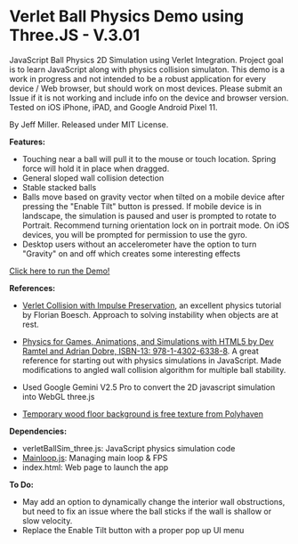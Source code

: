 # Verlet Ball Physics Demo using Three.JS - V.3.01

JavaScript Ball Physics 2D Simulation using Verlet Integration. Project goal is to learn JavaScript along with physics collision simulaton. This demo is a work in progress and not intended to be a robust application for every device / Web browser, but should work on most devices. Please submit an Issue if it is not working and include info on the device and browser version. Tested on iOS iPhone, iPAD, and Google Android Pixel 11.

By Jeff Miller. Released under MIT License. 

**Features:**
- Touching near a ball will pull it to the mouse or touch location. Spring force will hold it in place when dragged.
- General sloped wall collision detection
- Stable stacked balls
- Balls move based on gravity vector when tilted on a mobile device after pressing the "Enable Tilt" button is pressed. If mobile device is in landscape, the simulation is paused and user is prompted to rotate to Portrait. Recommend turning orientation lock on in portrait mode. On iOS devices, you will be prompted for permission to use the gyro. 
- Desktop users without an accelerometer have the option to turn "Gravity" on and off which creates some interesting effects
  
[Click here to run the Demo!](https://jmogl.github.io/VerletPhysicsDemo_3JS/)	

**References:**
- [Verlet Collision with Impulse Preservation](https://web.archive.org/web/20180118011218/http://codeflow.org/entries/2010/nov/29/verlet-collision-with-impulse-preservation/), an excellent physics tutorial by Florian Boesch. Approach to solving instability when objects are at rest.

- [Physics for Games, Animations, and Simulations with HTML5 by Dev Ramtel and Adrian Dobre, ISBN-13: 978-1-4302-6338-8](https://github.com/devramtal/Physics-for-JavaScript-Games-Animation-Simulations). A great reference for starting out with physics simulations in JavaScript. Made modifications to angled wall collision algorithm for multiple ball stability.
- Used Google Gemini V2.5 Pro to convert the 2D javascript simulation into WebGL three.js
- [Temporary wood floor background is free texture from Polyhaven](https://polyhaven.com/a/laminate_floor_02)

**Dependencies:**
- verletBallSim_three.js: JavaScript physics simulation code
- [Mainloop.js](https://github.com/IceCreamYou/MainLoop.js): Managing main loop & FPS
- index.html: Web page to launch the app

**To Do:**
- May add an option to dynamically change the interior wall obstructions, but need to fix an issue where the ball sticks if the wall is shallow or slow velocity.
- Replace the Enable Tilt button with a proper pop up UI menu
